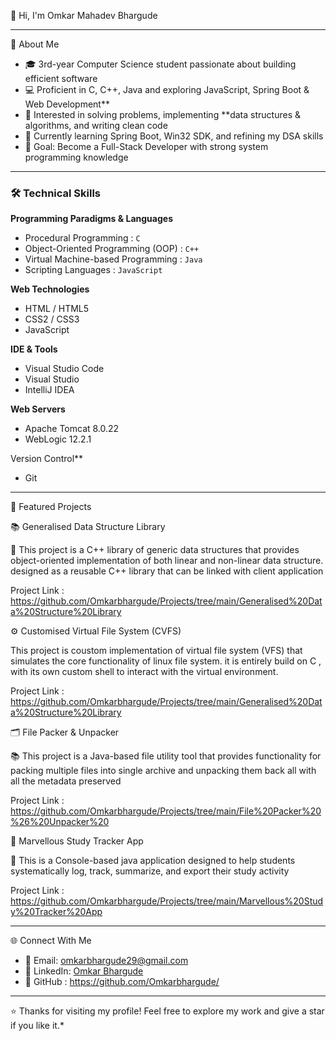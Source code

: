 👋 Hi, I'm Omkar Mahadev Bhargude

---

🚀 About Me
- 🎓 3rd-year Computer Science student passionate about building efficient software  
- 💻 Proficient in C, C++, Java and exploring JavaScript, Spring Boot & Web Development**  
- 🧩 Interested in solving problems, implementing **data structures & algorithms, and writing clean code  
- 🌱 Currently learning Spring Boot, Win32 SDK, and refining my DSA skills  
- 🎯 Goal: Become a Full-Stack Developer with strong system programming knowledge  

---

### 🛠️ Technical Skills

**Programming Paradigms & Languages**  
- Procedural Programming : `C`  
- Object-Oriented Programming (OOP) : `C++`  
- Virtual Machine-based Programming : `Java`  
- Scripting Languages : `JavaScript`

**Web Technologies**  
- HTML / HTML5  
- CSS2 / CSS3  
- JavaScript

**IDE & Tools**  
- Visual Studio Code  
- Visual Studio  
- IntelliJ IDEA

**Web Servers**  
- Apache Tomcat 8.0.22  
- WebLogic 12.2.1

Version Control**  
- Git  

---

📂 Featured Projects

📚 Generalised Data Structure Library

💾 This project is a C++ library of generic data structures that provides object-oriented implementation of both linear and non-linear data structure.
designed as a reusable C++ library that can be linked with client application

Project Link : https://github.com/Omkarbhargude/Projects/tree/main/Generalised%20Data%20Structure%20Library

⚙️ Customised Virtual File System (CVFS)

This project is coustom implementation of virtual file system (VFS) that simulates the core functionality of linux file system. it is entirely build on C , with its own custom shell to interact with the virtual environment.

Project Link : https://github.com/Omkarbhargude/Projects/tree/main/Generalised%20Data%20Structure%20Library

🗂️ File Packer & Unpacker

📚  This project  is a Java-based file utility tool that provides functionality for packing multiple files into single archive and unpacking them back all with all the metadata preserved

Project Link : https://github.com/Omkarbhargude/Projects/tree/main/File%20Packer%20%26%20Unpacker%20

🧰 Marvellous Study Tracker App

🔧 This is a Console-based java application designed to help students systematically log, track, summarize, and export their study activity

Project Link : https://github.com/Omkarbhargude/Projects/tree/main/Marvellous%20Study%20Tracker%20App





---

🌐 Connect With Me
- 📧 Email: [omkarbhargude29@gmail.com](mailto:omkarbhargude29@gmail.com)  
- 💼 LinkedIn: [Omkar Bhargude](https://www.linkedin.com/in/omkar-bhargude-609a92311/)
- 🚀 GitHub : https://github.com/Omkarbhargude/

---

⭐️ Thanks for visiting my profile! Feel free to explore my work and give a star if you like it.*

